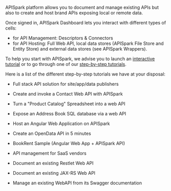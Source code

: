 APISpark platform allows you to document and manage existing APIs but also to create and host brand APIs exposing local or remote data.

Once signed in, APISpark Dashboard lets you interact with different types of cells:

 * for API Management: Descriptors & Connectors
 * for API Hosting: Full Web API, local data stores (APISpark File Store and Entity Store) and external data stores (see APISpark Wrappers).

To help you start with APISpark, we advise you to launch an 
[interactive tutorial](/guide/01_get-started/04_interactive-tutorials.md) or to go through one of our 
[step-by-step tutorials](/guide/.../....md).

Here is a list of the different step-by-step tutorials we have at your disposal:

 * Full stack API solution for site/app/data publishers
  * Create and invoke a Contact Web API with APISpark
  * Turn a "Product Catalog" Spreadsheet into a web API
  * Expose an Address Book SQL database via a web API
  * Host an Angular Web Application on APISpark
  * Create an OpenData API in 5 minutes
  * BookRent Sample (Angular Web App + APISpark API)


 * API management for SaaS vendors
  * Document an existing Restlet Web API
  * Document an existing JAX-RS Web API
  * Manage an existing WebAPI from its Swagger documentation
